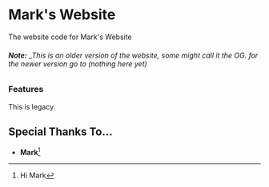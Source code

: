 # Mark's Website


The website code for Mark's Website
###### **_Note:_** _This is an older version of the website, some might call it the OG. for the newer version go to _(nothing here yet)_
<!--
[NEW LINK](https://www.newlink.com)
-->
### Features

This is legacy. 

## Special Thanks To...

- **Mark**[^1]

[^1]: Hi Mark

